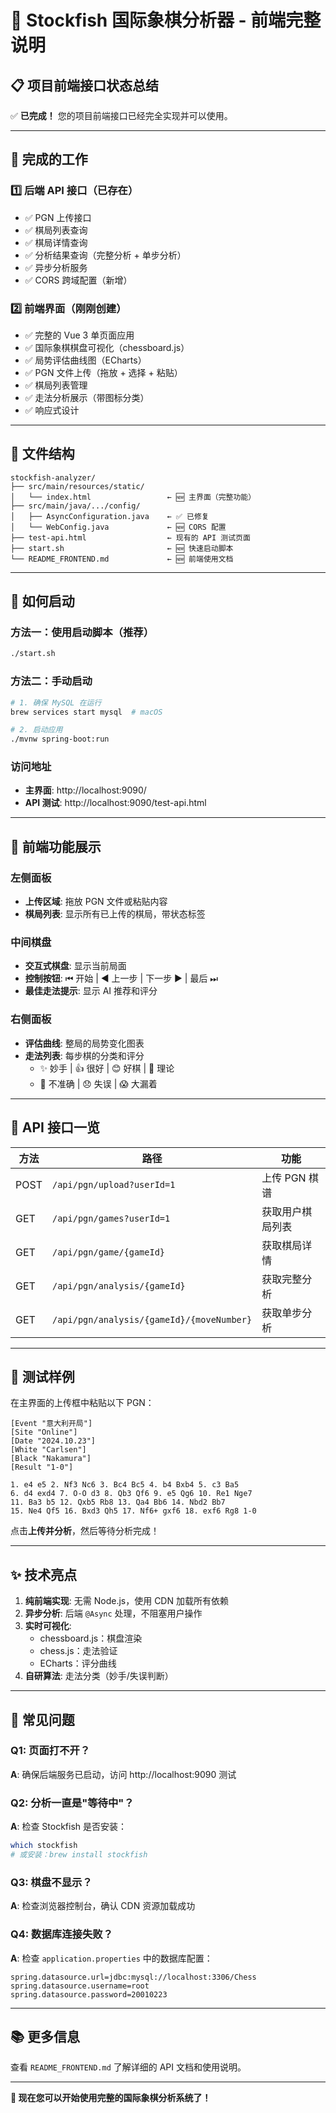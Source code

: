 # 🏰 Stockfish 国际象棋分析器 - 前端完整说明

## 📋 项目前端接口状态总结

✅ **已完成！** 您的项目前端接口已经完全实现并可以使用。

---

## 🎯 完成的工作

### 1️⃣ 后端 API 接口（已存在）
- ✅ PGN 上传接口
- ✅ 棋局列表查询
- ✅ 棋局详情查询
- ✅ 分析结果查询（完整分析 + 单步分析）
- ✅ 异步分析服务
- ✅ CORS 跨域配置（新增）

### 2️⃣ 前端界面（刚刚创建）
- ✅ 完整的 Vue 3 单页面应用
- ✅ 国际象棋棋盘可视化（chessboard.js）
- ✅ 局势评估曲线图（ECharts）
- ✅ PGN 文件上传（拖放 + 选择 + 粘贴）
- ✅ 棋局列表管理
- ✅ 走法分析展示（带图标分类）
- ✅ 响应式设计

---

## 📁 文件结构

```
stockfish-analyzer/
├── src/main/resources/static/
│   └── index.html                 ← 🆕 主界面（完整功能）
├── src/main/java/.../config/
│   ├── AsyncConfiguration.java    ← ✅ 已修复
│   └── WebConfig.java             ← 🆕 CORS 配置
├── test-api.html                  ← 现有的 API 测试页面
├── start.sh                       ← 🆕 快速启动脚本
└── README_FRONTEND.md             ← 🆕 前端使用文档
```

---

## 🚀 如何启动

### 方法一：使用启动脚本（推荐）
```bash
./start.sh
```

### 方法二：手动启动
```bash
# 1. 确保 MySQL 在运行
brew services start mysql  # macOS

# 2. 启动应用
./mvnw spring-boot:run
```

### 访问地址
- **主界面**: http://localhost:9090/
- **API 测试**: http://localhost:9090/test-api.html

---

## 🎨 前端功能展示

### 左侧面板
- **上传区域**: 拖放 PGN 文件或粘贴内容
- **棋局列表**: 显示所有已上传的棋局，带状态标签

### 中间棋盘
- **交互式棋盘**: 显示当前局面
- **控制按钮**: ⏮ 开始 | ◀ 上一步 | 下一步 ▶ | 最后 ⏭
- **最佳走法提示**: 显示 AI 推荐和评分

### 右侧面板
- **评估曲线**: 整局的局势变化图表
- **走法列表**: 每步棋的分类和评分
  - ✨ 妙手 | 👍 很好 | 😊 好棋 | 📖 理论
  - 🤔 不准确 | 😞 失误 | 😱 大漏着

---

## 🔗 API 接口一览

| 方法 | 路径 | 功能 |
|------|------|------|
| POST | `/api/pgn/upload?userId=1` | 上传 PGN 棋谱 |
| GET | `/api/pgn/games?userId=1` | 获取用户棋局列表 |
| GET | `/api/pgn/game/{gameId}` | 获取棋局详情 |
| GET | `/api/pgn/analysis/{gameId}` | 获取完整分析 |
| GET | `/api/pgn/analysis/{gameId}/{moveNumber}` | 获取单步分析 |

---

## 📝 测试样例

在主界面的上传框中粘贴以下 PGN：

```pgn
[Event "意大利开局"]
[Site "Online"]
[Date "2024.10.23"]
[White "Carlsen"]
[Black "Nakamura"]
[Result "1-0"]

1. e4 e5 2. Nf3 Nc6 3. Bc4 Bc5 4. b4 Bxb4 5. c3 Ba5 
6. d4 exd4 7. O-O d3 8. Qb3 Qf6 9. e5 Qg6 10. Re1 Nge7 
11. Ba3 b5 12. Qxb5 Rb8 13. Qa4 Bb6 14. Nbd2 Bb7 
15. Ne4 Qf5 16. Bxd3 Qh5 17. Nf6+ gxf6 18. exf6 Rg8 1-0
```

点击**上传并分析**，然后等待分析完成！

---

## ✨ 技术亮点

1. **纯前端实现**: 无需 Node.js，使用 CDN 加载所有依赖
2. **异步分析**: 后端 `@Async` 处理，不阻塞用户操作
3. **实时可视化**: 
   - chessboard.js：棋盘渲染
   - chess.js：走法验证
   - ECharts：评分曲线
4. **自研算法**: 走法分类（妙手/失误判断）

---

## 🐛 常见问题

### Q1: 页面打不开？
**A**: 确保后端服务已启动，访问 http://localhost:9090 测试

### Q2: 分析一直是"等待中"？
**A**: 检查 Stockfish 是否安装：
```bash
which stockfish
# 或安装：brew install stockfish
```

### Q3: 棋盘不显示？
**A**: 检查浏览器控制台，确认 CDN 资源加载成功

### Q4: 数据库连接失败？
**A**: 检查 `application.properties` 中的数据库配置：
```properties
spring.datasource.url=jdbc:mysql://localhost:3306/Chess
spring.datasource.username=root
spring.datasource.password=20010223
```

---

## 📚 更多信息

查看 `README_FRONTEND.md` 了解详细的 API 文档和使用说明。

---

**🎉 现在您可以开始使用完整的国际象棋分析系统了！**

